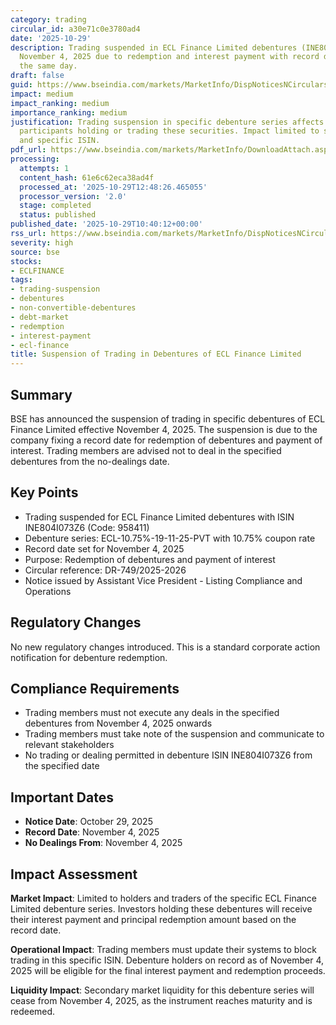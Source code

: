 ```yaml
---
category: trading
circular_id: a30e71c0e3780ad4
date: '2025-10-29'
description: Trading suspended in ECL Finance Limited debentures (INE804I073Z6) from
  November 4, 2025 due to redemption and interest payment with record date set for
  the same day.
draft: false
guid: https://www.bseindia.com/markets/MarketInfo/DispNoticesNCirculars.aspx?Noticeid={4C9F68D0-1E5D-4C89-B14E-26A08B812C77}&noticeno=20251029-13&dt=10/29/2025&icount=13&totcount=29&flag=0
impact: medium
impact_ranking: medium
importance_ranking: medium
justification: Trading suspension in specific debenture series affects debt market
  participants holding or trading these securities. Impact limited to single issuer
  and specific ISIN.
pdf_url: https://www.bseindia.com/markets/MarketInfo/DownloadAttach.aspx?id=20251029-13&attachedId=
processing:
  attempts: 1
  content_hash: 61e6c62eca38ad4f
  processed_at: '2025-10-29T12:48:26.465055'
  processor_version: '2.0'
  stage: completed
  status: published
published_date: '2025-10-29T10:40:12+00:00'
rss_url: https://www.bseindia.com/markets/MarketInfo/DispNoticesNCirculars.aspx?Noticeid={4C9F68D0-1E5D-4C89-B14E-26A08B812C77}&noticeno=20251029-13&dt=10/29/2025&icount=13&totcount=29&flag=0
severity: high
source: bse
stocks:
- ECLFINANCE
tags:
- trading-suspension
- debentures
- non-convertible-debentures
- debt-market
- redemption
- interest-payment
- ecl-finance
title: Suspension of Trading in Debentures of ECL Finance Limited
---
```


## Summary

BSE has announced the suspension of trading in specific debentures of ECL Finance Limited effective November 4, 2025. The suspension is due to the company fixing a record date for redemption of debentures and payment of interest. Trading members are advised not to deal in the specified debentures from the no-dealings date.

## Key Points

- Trading suspended for ECL Finance Limited debentures with ISIN INE804I073Z6 (Code: 958411)
- Debenture series: ECL-10.75%-19-11-25-PVT with 10.75% coupon rate
- Record date set for November 4, 2025
- Purpose: Redemption of debentures and payment of interest
- Circular reference: DR-749/2025-2026
- Notice issued by Assistant Vice President - Listing Compliance and Operations

## Regulatory Changes

No new regulatory changes introduced. This is a standard corporate action notification for debenture redemption.

## Compliance Requirements

- Trading members must not execute any deals in the specified debentures from November 4, 2025 onwards
- Trading members must take note of the suspension and communicate to relevant stakeholders
- No trading or dealing permitted in debenture ISIN INE804I073Z6 from the specified date

## Important Dates

- **Notice Date**: October 29, 2025
- **Record Date**: November 4, 2025
- **No Dealings From**: November 4, 2025

## Impact Assessment

**Market Impact**: Limited to holders and traders of the specific ECL Finance Limited debenture series. Investors holding these debentures will receive their interest payment and principal redemption amount based on the record date.

**Operational Impact**: Trading members must update their systems to block trading in this specific ISIN. Debenture holders on record as of November 4, 2025 will be eligible for the final interest payment and redemption proceeds.

**Liquidity Impact**: Secondary market liquidity for this debenture series will cease from November 4, 2025, as the instrument reaches maturity and is redeemed.